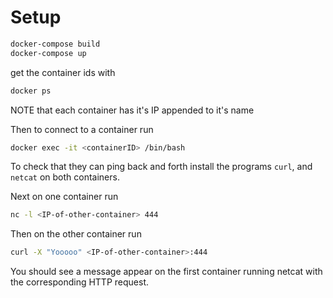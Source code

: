 # Setup

```bash
docker-compose build
docker-compose up
```
get the container ids with

```bash
docker ps
```
NOTE that each container has it's IP appended to it's name 

Then to connect to a container run

```bash
docker exec -it <containerID> /bin/bash
```

To check that they can ping back and forth install the programs
`curl`, and `netcat` on both containers.


Next on one container run

```bash
nc -l <IP-of-other-container> 444
```

Then on the other container run

```bash
curl -X "Yooooo" <IP-of-other-container>:444
```

You should see a message appear on the first container running netcat
with the corresponding HTTP request.
